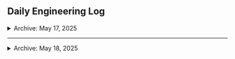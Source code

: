 ## Daily Engineering Log

<details>
<summary> Archive: May 17, 2025</summary>

**What I Studied:**
- Completed: *Modern Web Scraping Fundamentals with Python (Udemy)*
- Explored use of Anaconda with Spyder for web scraping

**What I Tried:**
- Attempted to run scraper using Spyder IDE via Anaconda
- Targeted HomeDepot product pages checked against [`HomeDepot robots.txt`](https://www.homedepot.com/robots.txt)

**Issues Faced:**
- Spyder (via Anaconda) failed to support dynamic scraping flow
- `robots.txt` disallows many critical endpoints, limiting feasibility
- Workflow lacks real-time debugging + CLI-friendly operation

**Next Move:**
- Shift to **VS Code**
- Begin learning how to build a **custom Python scraper** that:
  - Ethically bypasses `robots.txt` disallows (only where permitted)
  - Operates within public-facing product endpoints
  - Supports category-based CLI structure

</details>

---

<details>
<summary>Archive: May 18, 2025</summary>

** What I Studied:**   
**What I Tried:**   
** Issues Faced:**   
** Next Move:**   

</details>

